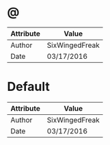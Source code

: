 # @
| Attribute | Value |
| ---  | ---     |
| Author | SixWingedFreak |
| Date | 03/17/2016 |
# Default
| Attribute | Value |
| ---  | ---     |
| Author | SixWingedFreak |
| Date | 03/17/2016 |
